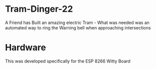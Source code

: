 # Tram-Dinger-22

A Friend has Built an amazing electric Tram - What was needed was an automated way to ring the Warning bell when approaching intersections 

# Hardware 
This was developed specifically for the ESP 8266 Witty Board 

